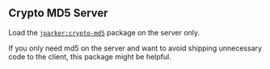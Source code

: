 Crypto MD5 Server
---

Load the [`jparker:crypto-md5`](https://atmospherejs.com/jparker/crypto-md5)
package on the server only.

If you only need md5 on the server and want to avoid shipping unnecessary code
to the client, this package might be helpful.
